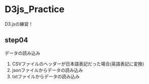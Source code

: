 # D3js_Practice
D3.jsの練習！

## step04
データの読み込み

1. CSVファイルのヘッダーが日本語表記だった場合(英語表記に変換)
2. jsonファイルからデータの読み込み
3. txtファイルからデータの読み込み
